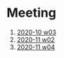 # Meeting

1. [2020-10 w03](201003meeting.md)
2. [2020-11 w02](meeting-w1102.md)
3. [2020-11 w04](meeting-w1103-04.md)

